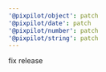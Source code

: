 ```yaml
---
'@pixpilot/object': patch
'@pixpilot/date': patch
'@pixpilot/number': patch
'@pixpilot/string': patch
---
```


fix release
